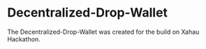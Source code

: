 # Decentralized-Drop-Wallet
The Decentralized-Drop-Wallet was created for the build on Xahau Hackathon. 
